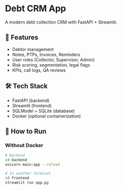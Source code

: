 # Debt CRM App

A modern debt collection CRM with FastAPI + Streamlit.

## 🚀 Features
- Debtor management
- Notes, PTPs, Invoices, Reminders
- User roles (Collector, Supervisor, Admin)
- Risk scoring, segmentation, legal flags
- KPIs, call logs, QA reviews

## 🛠 Tech Stack
- FastAPI (backend)
- Streamlit (frontend)
- SQLModel + SQLite (database)
- Docker (optional containerization)

## 🔧 How to Run

### Without Docker
```bash
# Backend
cd backend
uvicorn main:app --reload

# In another terminal
cd frontend
streamlit run app.py
